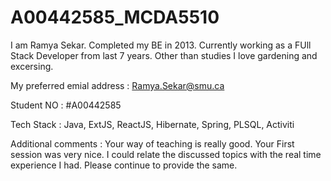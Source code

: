 # A00442585_MCDA5510

I am Ramya Sekar. Completed my BE in 2013. Currently working as a FUll Stack Developer from last 7 years. Other than studies I love gardening and excersing.

My preferred emial address : Ramya.Sekar@smu.ca

Student NO : #A00442585

Tech Stack : Java, ExtJS, ReactJS, Hibernate, Spring, PLSQL, Activiti

Additional comments : Your way of teaching is really good. Your First session was very nice. I could relate the discussed topics with the real time experience I had. Please continue to provide the same.


